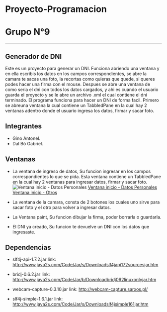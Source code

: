 # Proyecto-Programacion
# Grupo N°9
***
## Generador de DNI 
  Este es un proyecto para generar un DNI. Funciona abriendo una ventana y en ella escribis los datos en los campos correspondientes, se abre la camara te sacas una foto, la recortas como quieras que quede, si queres podes hacer una firma con el mouse. Despues se abre una ventana de como seria el dni con todos los datos cargados, y ahi es cuando el usuario guarda el proyecto y se le abre un archivo .xml el cual contiene el dni terminado. El programa funciona para hacer un DNI de forma facil. Primero se abreuna ventana la cual contiene un TabbledPane en la cual hay 2 ventanas adentro donde el usuario ingresa los datos, firmar y sacar foto.
## Integrantes
- Gino Antonel. 
- Dal Bó Gabriel.

## Ventanas
- La ventana de ingreso de datos, Su funcion ingresar en los campos correspondientes lo que se pida. Esta ventana contiene un TabbledPane en la cual hay 2 ventanas para ingresar datos, firmar y sacar foto.
![Ventana inicio - Datos Personales](https://user-images.githubusercontent.com/29457569/30059109-1ca171a0-9214-11e7-9b89-6d12101bf92b.png)
[Ventana inicio - Datos Personales](https://imgur.com/a/71Eh2)
[Ventana inicio - Otros](https://imgur.com/a/Yfsp1)
- La ventana de la camara, consta de 2 botones los cuales uno sirve para sacar foto y el otro para volver a ingresar datos.

- La Ventana paint, Su funcion dibujar la firma, poder borrarla o guardarla.
- El DNI ya creado, Su funcion te devuelve un DNI con los datos que ingresaste.

## Dependencias
- slf4j-api-1.7.2.jar link: http://www.java2s.com/Code/Jar/s/Downloadslf4japi172sourcesjar.htm

- bridj-0.6.2.jar link: http://www.java2s.com/Code/Jar/b/Downloadbridj062linuxonlyjar.htm

- webcam-capture-0.3.10.jar link: http://webcam-capture.sarxos.pl/

- slf4j-simple-1.6.1.jar link: http://www.java2s.com/Code/Jar/s/Downloadslf4jsimple161jar.htm





